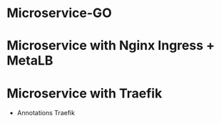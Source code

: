 # Microservice-GO
# Microservice with Nginx Ingress + MetaLB  
#  Microservice with Traefik
- Annotations Traefik
